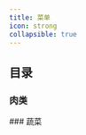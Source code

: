 ```yaml
---
title: 菜单
icon: strong
collapsible: true
---
```


## 目录
### 肉类
<OrderFood :list="meatList"/>
### 蔬菜
<OrderFood :list="vegetableList"/>
<script setup lang="ts">
import OrderFood from '@source/components/OrderFood.vue'
const meatList = [
    '蒸排骨', '小炒黄牛肉','煎鸡翅','爆炒虾仁','清蒸鲈鱼','花甲鸡蛋豆腐娃娃菜', '红烧罗非鱼', '小炒肉', '鸡腿扒'
]
const vegetableList = [
    '蒜蓉娃娃菜', '蒜蓉生菜','蒸茄子','爆炒菠菜','西兰花炒鸡蛋'
]
</script>
